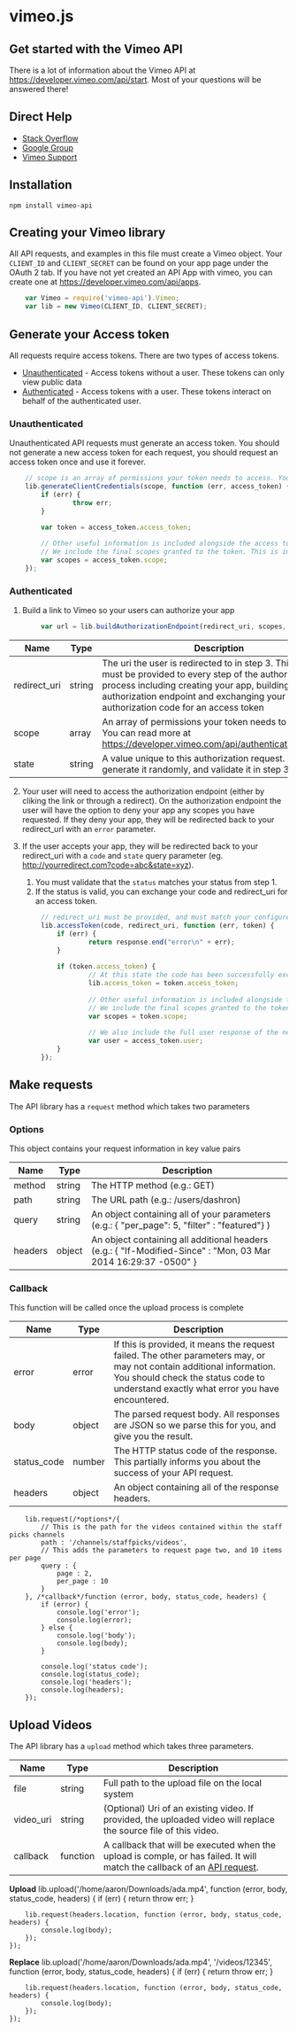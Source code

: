 vimeo.js
========

## Get started with the Vimeo API

There is a lot of information about the Vimeo API at https://developer.vimeo.com/api/start. Most of your questions will be answered there!

## Direct Help

 * [Stack Overflow](http://stackoverflow.com/questions/tagged/vimeo-api)
 * [Google Group](https://groups.google.com/forum/#!forum/vimeo-api)
 * [Vimeo Support](https://vimeo.com/help/contact)

## Installation

    npm install vimeo-api


## Creating your Vimeo library

All API requests, and examples in this file must create a Vimeo object. Your ```CLIENT_ID``` and ```CLIENT_SECRET``` can be found on your app page under the OAuth 2 tab. If you have not yet created an API App with vimeo, you can create one at https://developer.vimeo.com/api/apps.

```JavaScript
    var Vimeo = require('vimeo-api').Vimeo;
    var lib = new Vimeo(CLIENT_ID, CLIENT_SECRET);
```


## Generate your Access token

All requests require access tokens. There are two types of access tokens.
 - [Unauthenticated](#unauthenticated) - Access tokens without a user. These tokens can only view public data
 - [Authenticated](#authenticated) - Access tokens with a user. These tokens interact on behalf of the authenticated user.

### Unauthenticated

Unauthenticated API requests must generate an access token. You should not generate a new access token for each request, you should request an access token once and use it forever.

```JavaScript
    // scope is an array of permissions your token needs to access. You can read more at https://developer.vimeo.com/api/authentication#scopes
    lib.generateClientCredentials(scope, function (err, access_token) {
        if (err) {
                throw err;
        }

        var token = access_token.access_token;
        
        // Other useful information is included alongside the access token
        // We include the final scopes granted to the token. This is important because the user (or api) might revoke scopes during the authentication process
        var scopes = access_token.scope;
    });
```


### Authenticated


1. Build a link to Vimeo so your users can authorize your app

```JavaScript
        var url = lib.buildAuthorizationEndpoint(redirect_uri, scopes, state)
```

Name         | Type     | Description
-------------|----------|------------
redirect_uri | string   | The uri the user is redirected to in step 3. This value must be provided to every step of the authorization process including creating your app, building your authorization endpoint and exchanging your authorization code for an access token
scope        | array    | An array of permissions your token needs to access. You can read more at https://developer.vimeo.com/api/authentication#scopes
state        | string   | A value unique to this authorization request. You should generate it randomly, and validate it in step 3.
        
        
2. Your user will need to access the authorization endpoint (either by cliking the link or through a redirect). On the authorization endpoint the user will have the option to deny your app any scopes you have requested. If they deny your app, they will be redirected back to your redirect_url with an ````error```` parameter.

3. If the user accepts your app, they will be redirected back to your redirect\_uri with a ````code```` and ````state```` query parameter (eg. http://yourredirect.com?code=abc&state=xyz). 
    1. You must validate that the ```status``` matches your status from step 1. 
    2. If the status is valid, you can exchange your code and redirect\_uri for an access token.

```JavaScript
        // redirect_uri must be provided, and must match your configured uri
        lib.accessToken(code, redirect_uri, function (err, token) {
            if (err) {
                    return response.end("error\n" + err);
            }
        
            if (token.access_token) {
                    // At this state the code has been successfully exchanged for an access token
                    lib.access_token = token.access_token;
    
                    // Other useful information is included alongside the access token
                    // We include the final scopes granted to the token. This is important because the user (or api) might revoke scopes during the authentication process
                    var scopes = token.scope;
                    
                    // We also include the full user response of the newly authenticated user. 
                    var user = access_token.user;
            }
        });
```

## Make requests

The API library has a ````request```` method which takes two parameters

### Options
This object contains your request information in key value pairs

Name        | Type     | Description
------------|----------|------------
 method     | string   | The HTTP method (e.g.: GET)
 path       | string   | The URL path (e.g.: /users/dashron)
 query      | string   | An object containing all of your parameters (e.g.: { "per_page": 5, "filter" : "featured"} )
 headers    | object   | An object containing all additional headers (e.g.: { "If-Modified-Since" : "Mon, 03 Mar 2014 16:29:37 -0500" }


### Callback
This function will be called once the upload process is complete

Name        | Type     | Description
------------|----------|------------
error       | error    | If this is provided, it means the request failed. The other parameters may, or may not contain additional information. You should check the status code to understand exactly what error you have encountered.
body        | object   | The parsed request body. All responses are JSON so we parse this for you, and give you the result.
status_code | number   | The HTTP status code of the response. This partially informs you about the success of your API request.
headers     | object   | An object containing all of the response headers.



    	lib.request(/*options*/{
            // This is the path for the videos contained within the staff picks channels
            path : '/channels/staffpicks/videos',
            // This adds the parameters to request page two, and 10 items per page
            query : {
                page : 2,
                per_page : 10
            }
        }, /*callback*/function (error, body, status_code, headers) {
            if (error) {
                console.log('error');
                console.log(error);
            } else {
                console.log('body');
                console.log(body);
            }
            
            console.log('status code');
            console.log(status_code);
            console.log('headers');
            console.log(headers);
        });


## Upload Videos
The API library has a ````upload```` method which takes three parameters.

Name      | Type     | Description
----------|----------|------------
file      | string   | Full path to the upload file on the local system
video_uri | string   | (Optional) Uri of an existing video. If provided, the uploaded video will replace the source file of this video.
callback  | function | A callback that will be executed when the upload is comple, or has failed. It will match the callback of an [API request](#callback).

**Upload**
    lib.upload('/home/aaron/Downloads/ada.mp4',  function (error, body, status_code, headers) {
        if (err) {
            return throw err;
        }
        
        lib.request(headers.location, function (error, body, status_code, headers) {
            console.log(body);
        });
    });

**Replace**
    lib.upload('/home/aaron/Downloads/ada.mp4', '/videos/12345',  function (error, body, status_code, headers) {
        if (err) {
            return throw err;
        }
        
        lib.request(headers.location, function (error, body, status_code, headers) {
            console.log(body);
        });
    });
